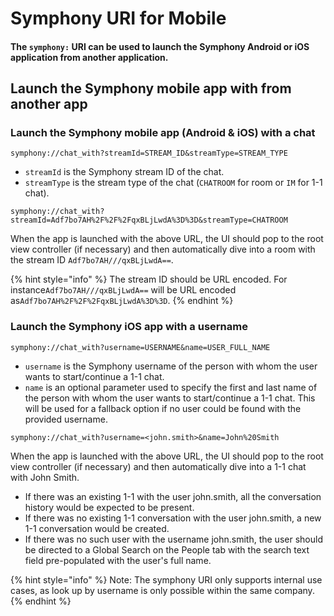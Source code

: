 # Symphony URI for Mobile

#### The `symphony:` URI can be used to launch the Symphony Android or iOS application from another application.

## Launch the Symphony mobile app with from another app

### Launch the Symphony mobile app \(Android & iOS\) with a chat

```text
symphony://chat_with?streamId=STREAM_ID&streamType=STREAM_TYPE
```

* `streamId` is the Symphony stream ID of the chat.
* `streamType` is the stream type of the chat \(`CHATROOM` for room or `IM` for 1-1 chat\).

```text
symphony://chat_with?streamId=Adf7bo7AH%2F%2F%2FqxBLjLwdA%3D%3D&streamType=CHATROOM
```

When the app is launched with the above URL, the UI should pop to the root view controller \(if necessary\) and then automatically dive into a room with the stream ID `Adf7bo7AH///qxBLjLwdA==`.

{% hint style="info" %}
The stream ID should be URL encoded. For instance`Adf7bo7AH///qxBLjLwdA==` will be URL encoded as`Adf7bo7AH%2F%2F%2FqxBLjLwdA%3D%3D`.
{% endhint %}

### Launch the Symphony iOS app with a username

```text
symphony://chat_with?username=USERNAME&name=USER_FULL_NAME
```

* `username` is the Symphony username of the person with whom the user wants to start/continue a 1-1 chat.
* `name` is an optional parameter used to specify the first and last name of the person with whom the user wants to start/continue a 1-1 chat. This will be used for a fallback option if no user could be found with the provided username.

```text
symphony://chat_with?username=<john.smith>&name=John%20Smith
```

When the app is launched with the above URL, the UI should pop to the root view controller \(if necessary\) and then automatically dive into a 1-1 chat with John Smith.

* If there was an existing 1-1 with the user john.smith, all the conversation history would be expected to be present.
* If there was no existing 1-1 conversation with the user john.smith, a new 1-1 conversation would be created.
* If there was no such user with the username john.smith, the user should be directed to a Global Search on the People tab with the search text field pre-populated with the user's full name.

{% hint style="info" %}
Note: The symphony URI only supports internal use cases, as look up by username is only possible within the same company.
{% endhint %}

